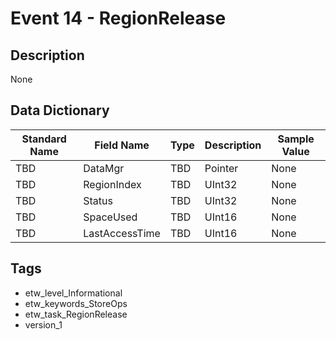 # Event 14 - RegionRelease

## Description
None

## Data Dictionary
|Standard Name|Field Name|Type|Description|Sample Value|
|---|---|---|---|---|
|TBD|DataMgr|TBD|Pointer|None|None|
|TBD|RegionIndex|TBD|UInt32|None|None|
|TBD|Status|TBD|UInt32|None|None|
|TBD|SpaceUsed|TBD|UInt16|None|None|
|TBD|LastAccessTime|TBD|UInt16|None|None|

## Tags
* etw_level_Informational
* etw_keywords_StoreOps
* etw_task_RegionRelease
* version_1